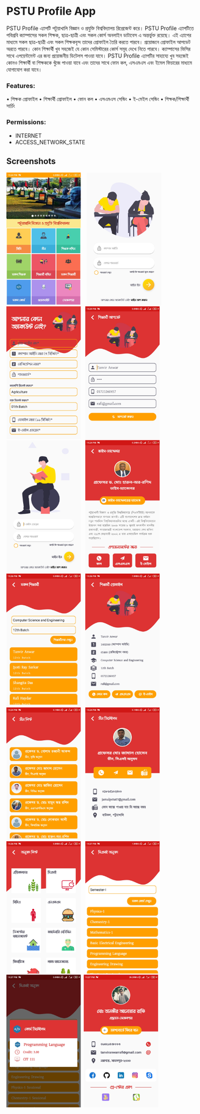 # PSTU Profile App

PSTU Profile এ্যাপটি পটুয়াখালি বিজ্ঞান ও প্রযুক্তি বিশ্ববিদ্যালয় রিপ্রেজেন্ট করে। PSTU Profile এ্যাপটিতে পবিপ্রবি ক্যাম্পাসের সকল শিক্ষক, ছাত্র-ছাত্রী এবং সকল কোর্স অনলাইন ডাটাবেস এ অন্তর্ভুক্ত রয়েছে। এই এ্যাপের মাধ্যমে সকল ছাত্র-ছাত্রী এবং সকল শিক্ষকবৃন্দ তাদের প্রোফাইল তৈরি করতে পারবে। প্রয়োজনে প্রোফাইল আপডেট অরতে পারবে। কোন শিক্ষার্থী খুব সহজেই যে কোন সেমিস্টারের কোর্স সমূহ দেখে নিতে পারবে। ক্যাম্পাসের ভিসির সাথে এপয়েন্টমেন্ট এর জন্য প্রয়োজনীয় ডিটেলস পাওয়া যাবে। PSTU Profile এ্যাপটির সাহায্যে খুব সহজেই কোনও শিক্ষার্থী বা শিক্ষককে খুঁজে পাওয়া যাবে এবং তাদের সাথে ফোন কল, এসএমএস এবং ইমেল ফিচারের মাধ্যমে যোগাযোগ করা যাবে।

### Features:
•	শিক্ষক প্রোফাইল
•	শিক্ষার্থী প্রোফাইল
•	ফোন কল
•	এসএমএস সেন্ডিং
•	ই-মেইল সেন্ডিং
•	শিক্ষক/শিক্ষার্থী সার্চিং 

### Permissions:
 - INTERNET
 - ACCESS_NETWORK_STATE
 
## Screenshots
<img src="screenshots/Homepage.jpg" width="195"> &nbsp;&nbsp; <img src="screenshots/student_login.jpg" width="195">&nbsp;&nbsp; <img src="screenshots/student_registration.jpg" width="195">&nbsp;&nbsp; <img src="screenshots/student_update.jpg" width="195">&nbsp;&nbsp; <img src="screenshots/teacher_login.jpg" width="195">&nbsp;&nbsp; <img src="screenshots/vc.jpg" width="195">&nbsp;&nbsp; <img src="screenshots/student_list.jpg" width="195">&nbsp;&nbsp; <img src="screenshots/student_details.jpg" width="195">&nbsp;&nbsp; <img src="screenshots/dean_list.jpg" width="195">&nbsp;&nbsp; <img src="screenshots/dean_profile.jpg" width="195">&nbsp;&nbsp; <img src="screenshots/faculty_list.jpg" width="195">&nbsp;&nbsp; <img src="screenshots/course_list.jpg" width="195">&nbsp;&nbsp; <img src="screenshots/course_details.jpg" width="195">&nbsp;&nbsp;<img src="screenshots/developer.jpg" width="195">
 
